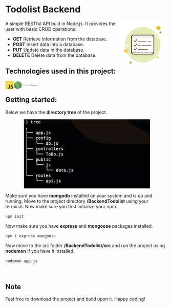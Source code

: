 # Todolist Backend 

<img src="./gitResources/todo.png" align="right"
     alt="TodoList" width="150" height="150">

A simple RESTful API built in Node.js. It provides the user with basic
CRUD operations.

* **GET** Retrieve information from the database.
* **POST** Insert data into a database.
* **PUT** Update data in the database.
* **DELETE** Delete data from the database.

## Technologies used in this project:

<img align="left" alt="JavaScript" width="26px" src="https://raw.githubusercontent.com/github/explore/80688e429a7d4ef2fca1e82350fe8e3517d3494d/topics/javascript/javascript.png" />
<img align="left" alt="Node.js" width="26px" src="https://raw.githubusercontent.com/github/explore/80688e429a7d4ef2fca1e82350fe8e3517d3494d/topics/nodejs/nodejs.png" />
<img align="left" alt="Express" width="26px" src="https://raw.githubusercontent.com/github/explore/80688e429a7d4ef2fca1e82350fe8e3517d3494d/topics/express/express.png" />
<img align="left" alt="MongoDB" width="26px" src="https://raw.githubusercontent.com/github/explore/80688e429a7d4ef2fca1e82350fe8e3517d3494d/topics/mongodb/mongodb.png" />

<br />

## Getting started:

Below we have the **directory tree** of the project.

<p align="center">
  <img src="./gitResources/tree.png" align="center" alt="tree" width="400">
</p>

Make sure you have **mongodb** installed on your system and is up and running. Move to the 
project directory **/BackendTodolist** using your terminal. Now make sure you first initialize your npm.

```shell
npm init
```

Now make sure you have **express** and **mongoose** packages installed.

```shell
npm i express mongoose
```

Now move to the src folder **/BackendTodolist/src** and run the project using **nodemon** if you have it installed.

```shell
nodemon app.js
```

<br />

## Note

Feel free to download the project and build upon it. Happy coding!